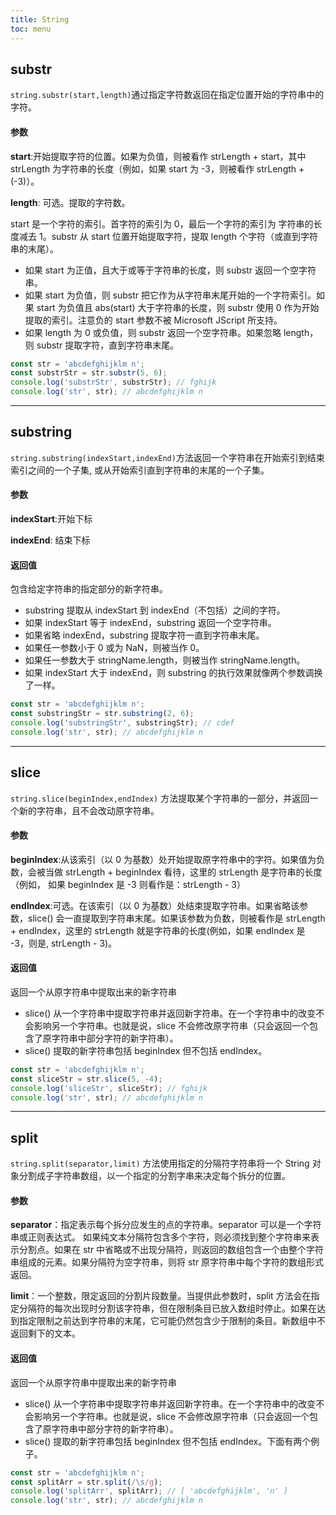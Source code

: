 ```yaml
---
title: String
toc: menu
---
```


## substr

`string.substr(start,length)`通过指定字符数返回在指定位置开始的字符串中的字符。

#### 参数

**start**:开始提取字符的位置。如果为负值，则被看作 strLength + start，其中 strLength 为字符串的长度（例如，如果 start 为 -3，则被看作 strLength + (-3)）。

**length**: 可选。提取的字符数。

start 是一个字符的索引。首字符的索引为 0，最后一个字符的索引为 字符串的长度减去 1。substr 从 start 位置开始提取字符，提取 length 个字符（或直到字符串的末尾）。

- 如果 start 为正值，且大于或等于字符串的长度，则 substr 返回一个空字符串。
- 如果 start 为负值，则 substr 把它作为从字符串末尾开始的一个字符索引。如果 start 为负值且 abs(start) 大于字符串的长度，则 substr 使用 0 作为开始提取的索引。注意负的 start 参数不被 Microsoft JScript 所支持。
- 如果 length 为 0 或负值，则 substr 返回一个空字符串。如果忽略 length，则 substr 提取字符，直到字符串末尾。

```ts
const str = 'abcdefghijklm n';
const substrStr = str.substr(5, 6);
console.log('substrStr', substrStr); // fghijk
console.log('str', str); // abcdefghijklm n
```

---

## substring

`string.substring(indexStart,indexEnd)`方法返回一个字符串在开始索引到结束索引之间的一个子集, 或从开始索引直到字符串的末尾的一个子集。

#### 参数

**indexStart**:开始下标

**indexEnd**: 结束下标

#### 返回值

包含给定字符串的指定部分的新字符串。

- substring 提取从 indexStart 到 indexEnd（不包括）之间的字符。
- 如果 indexStart 等于 indexEnd，substring 返回一个空字符串。
- 如果省略 indexEnd，substring 提取字符一直到字符串末尾。
- 如果任一参数小于 0 或为 NaN，则被当作 0。
- 如果任一参数大于 stringName.length，则被当作 stringName.length。
- 如果 indexStart 大于 indexEnd，则 substring 的执行效果就像两个参数调换了一样。

```ts
const str = 'abcdefghijklm n';
const substringStr = str.substring(2, 6);
console.log('substringStr', substringStr); // cdef
console.log('str', str); // abcdefghijklm n
```

---

## slice

`string.slice(beginIndex,endIndex)` 方法提取某个字符串的一部分，并返回一个新的字符串，且不会改动原字符串。

#### 参数

**beginIndex**:从该索引（以 0 为基数）处开始提取原字符串中的字符。如果值为负数，会被当做 strLength + beginIndex 看待，这里的 strLength 是字符串的长度（例如， 如果 beginIndex 是 -3 则看作是：strLength - 3）

**endIndex**:可选。在该索引（以 0 为基数）处结束提取字符串。如果省略该参数，slice() 会一直提取到字符串末尾。如果该参数为负数，则被看作是 strLength + endIndex，这里的 strLength 就是字符串的长度(例如，如果 endIndex 是 -3，则是, strLength - 3)。

#### 返回值

返回一个从原字符串中提取出来的新字符串

- slice() 从一个字符串中提取字符串并返回新字符串。在一个字符串中的改变不会影响另一个字符串。也就是说，slice 不会修改原字符串（只会返回一个包含了原字符串中部分字符的新字符串）。
- slice() 提取的新字符串包括 beginIndex 但不包括 endIndex。

```ts
const str = 'abcdefghijklm n';
const sliceStr = str.slice(5, -4);
console.log('sliceStr', sliceStr); // fghijk
console.log('str', str); // abcdefghijklm n
```

---

## split

`string.split(separator,limit)` 方法使用指定的分隔符字符串将一个 String 对象分割成子字符串数组，以一个指定的分割字串来决定每个拆分的位置。

#### 参数

**separator**：指定表示每个拆分应发生的点的字符串。separator 可以是一个字符串或正则表达式。 如果纯文本分隔符包含多个字符，则必须找到整个字符串来表示分割点。如果在 str 中省略或不出现分隔符，则返回的数组包含一个由整个字符串组成的元素。如果分隔符为空字符串，则将 str 原字符串中每个字符的数组形式返回。

**limit**：一个整数，限定返回的分割片段数量。当提供此参数时，split 方法会在指定分隔符的每次出现时分割该字符串，但在限制条目已放入数组时停止。如果在达到指定限制之前达到字符串的末尾，它可能仍然包含少于限制的条目。新数组中不返回剩下的文本。

#### 返回值

返回一个从原字符串中提取出来的新字符串

- slice() 从一个字符串中提取字符串并返回新字符串。在一个字符串中的改变不会影响另一个字符串。也就是说，slice 不会修改原字符串（只会返回一个包含了原字符串中部分字符的新字符串）。
- slice() 提取的新字符串包括 beginIndex 但不包括 endIndex。下面有两个例子。

```ts
const str = 'abcdefghijklm n';
const splitArr = str.split(/\s/g);
console.log('splitArr', splitArr); // [ 'abcdefghijklm', 'n' ]
console.log('str', str); // abcdefghijklm n
```
